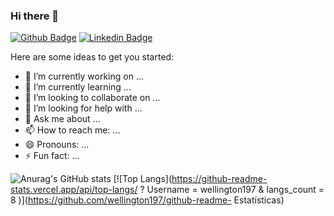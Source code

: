 ### Hi there 👋

[![Github Badge](https://img.shields.io/badge/-Github-000?style=flat-square&logo=Github&logoColor=white&link=https://github.com/wellington197)](https://github.com/wellington197)
[![Linkedin Badge](https://img.shields.io/badge/-LinkedIn-blue?style=flatsquare&logo=Linkedin&logoColor=white&link=https://www.linkedin.com/in/www.linkedin.com/in/wellington197/)](https://www.linkedin.com/in/www.linkedin.com/in/wellington197/)


Here are some ideas to get you started:

- 🔭 I’m currently working on ...
- 🌱 I’m currently learning ...
- 👯 I’m looking to collaborate on ...
- 🤔 I’m looking for help with ...
- 💬 Ask me about ...
- 📫 How to reach me: ...
- 😄 Pronouns: ...
- ⚡ Fun fact: ...


![Anurag's GitHub stats](https://github-readme-stats.vercel.app/api?username=wellington197&show_icons=true&theme=radical)
[![Top Langs](https://github-readme-stats.vercel.app/api/top-langs/ ? Username = wellington197 & langs_count = 8 )](https://github.com/wellington197/github-readme- Estatísticas)

